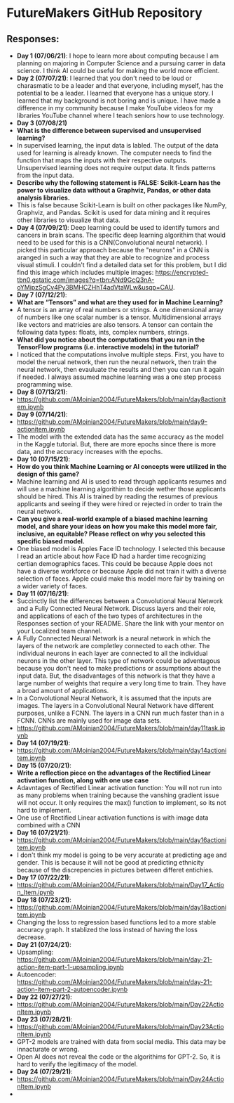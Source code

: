 
# FutureMakers GitHub Repository
## Responses:
   - **Day 1 (07/06/21)**: I hope to learn more about computing because I am planning on majoring in Computer Science and a pursuing carrer in data science. I think AI could be useful for making the world more efficient. 
   - **Day 2 (07/07/21)**: I learned that you don't need to be loud or charasmatic to be a leader and that everyone, including myself, has the potential to be a leader. I learned that everyone has a unique story. I learned that my background is not boring and is unique. I have made a difference in my community because I make YouTube videos for my libraries YouTube channel where I teach seniors how to use technology.  
 - **Day 3 (07/08/21)**
 - **What is the difference between supervised and unsupervised learning?**
 - In supervised learning, the input data is labled. The output of the data used for learning is already known. The computer needs to find the function that maps the inputs with their respective outputs. Unsupervised learning does not require output data. It finds patterns from the input data. 
 - **Describe why the following statement is FALSE: Scikit-Learn has the
power to visualize data without a Graphviz, Pandas, or other data
analysis libraries.** 
- This is false because Scikit-Learn is built on other packages like NumPy, Graphviz, and Pandas. Scikit is used for data mining and it requires other libraries to visualize that data.
 - **Day 4 (07/09/21)**: Deep learning could be used to identify tumors and cancers in brain scans. The specific deep learning algorithim that would need to be used for this is a CNN(Convolutional neural network). I picked this particular approach because the "neurons" in a CNN is aranged in such a way that they are able to recognize and process visual stimuli. I couldn't find a detailed data set for this problem, but I did find this image which includes multiple images: https://encrypted-tbn0.gstatic.com/images?q=tbn:ANd9GcQ3nA-oYMipzSgCv4Py3BMHCZHhT4adVtaWLw&usqp=CAU. 
 - **Day 7 (07/12/21)**: 
 - **What are “Tensors” and what are they used for in Machine Learning?**
 - A tensor is an array of real numbers or strings. A one dimensional array of numbers like one scalar number is a tensor. Multidimensional arrays like vectors and matricies are also tensors. A tensor can contain the following data types: floats, ints, complex numbers, strings.
 - **What did you notice about the computations that you ran in the TensorFlow programs (i.e. interactive models) in the tutorial?**
 - I noticed that the computations involve multiple steps. First, you have to model the nerual network, then run the neural network, then train the neural network, then evauluate the results and then you can run it again if needed. I always assumed machine learning was a one step process programming wise. 
-  **Day 8 (07/13/21)**: 
- https://github.com/AMoinian2004/FutureMakers/blob/main/day8actionitem.ipynb
-  **Day 9 (07/14/21)**: 
- https://github.com/AMoinian2004/FutureMakers/blob/main/day9-actionitem.ipynb
-  The model with the extended data has the same accuracy as the model in the Kaggle tutorial. But, there are more epochs since there is more data, and the accuracy increases with the epochs. 
- **Day 10 (07/15/21)**: 
 - **How do you think Machine Learning or AI concepts were utilized in the design of this game?**
 - Machine learning and AI is used to read through applicants resumes and will use a machine learning algorithim to decide wether those applicants should be hired. This AI is trained by reading the resumes of previous applicants and seeing if they were hired or rejected in order to train the neural network. 
 - **Can you give a real-world example of a biased machine learning model, and share your ideas on how you make this model more fair, inclusive, an equitable? Please reflect on why you selected this specific biased model.**
 - One biased model is Apples Face ID technology. I selected this because I read an article about how Face ID had a harder time recognizing certian demographics faces. This could be because Apple does not have a diverse workforce or because Apple did not train it with a diverse selection of faces. Apple could make this model more fair by training on a wider variety of faces.
 - **Day 11 (07/16/21)**: 
 - Succinctly list the differences between a Convolutional Neural Network and a Fully Connected Neural Network. Discuss layers and their role, and applications of each of the two types of architectures in the Responses section of your README. Share the link with your mentor on your Localized team channel.
 - A Fully Connected Neural Network is a neural network in which the layers of the network are completley connected to each other. The individual neurons in each layer are connected to all the individual neurons in the other layer. This type of network could be adventagous because you don't need to make predictions or assumptions about the input data. But, the disadvantages of this network is that they have a large number of weights that require a very long time to train. They have a broad amount of applications. 
 - In a Convolutional Neural Network, it is assumed that the inputs are images. The layers in a Convolutional Neural Network have different purposes, unlike a FCNN. The layers in a CNN run much faster than in a FCNN. CNNs are mainly used for image data sets.
 - https://github.com/AMoinian2004/FutureMakers/blob/main/day11task.ipynb
 - **Day 14 (07/19/21)**: 
 - https://github.com/AMoinian2004/FutureMakers/blob/main/day14actionitem.ipynb
 -  **Day 15 (07/20/21)**:
 -  **Write a reflection piece on the advantages of the Rectified Linear activation function, along with one use case**
 -  Adavntages of  Rectified Linear activation function: You will not run into as many problems when training because the vanshing gradient issue will not occur. It only requires the max() function to implement, so its not hard to implement. 
 -  One use of  Rectified Linear activation functions is with image data combined with a CNN
 - **Day 16 (07/21/21)**:
 - https://github.com/AMoinian2004/FutureMakers/blob/main/day16actionitem.ipynb
 - I don't think my model is going to be very accurate at predicting age and gender. This is because it will not be good at predicting ethnicity because of the discrepencies in pictures between differet entichies.
 - **Day 17 (07/22/21)**:
 - https://github.com/AMoinian2004/FutureMakers/blob/main/Day17_Action_Item.ipynb
 - **Day 18 (07/23/21)**:
 - https://github.com/AMoinian2004/FutureMakers/blob/main/day18actionitem.ipynb
 - Changing the loss to regression based functions led to a more stable accuracy graph. It stablized the loss instead of having the loss decrease.
 -  **Day 21 (07/24/21)**:
 - Upsampling: https://github.com/AMoinian2004/FutureMakers/blob/main/day-21-action-item-part-1-upsampling.ipynb
 - Autoencoder: https://github.com/AMoinian2004/FutureMakers/blob/main/day-21-action-item-part-2-autoencoder.ipynb
 - **Day 22 (07/27/21)**:
 - https://github.com/AMoinian2004/FutureMakers/blob/main/Day22ActionItem.ipynb
 - **Day 23 (07/28/21)**:
 - https://github.com/AMoinian2004/FutureMakers/blob/main/Day23ActionItem.ipynb
 - GPT-2 models are trained with data from social media. This data may be innacturate or wrong.
 - Open AI does not reveal the code or the algorithims for GPT-2. So, it is hard to verify the legitimacy of the model.
 - **Day 24 (07/29/21)**:
 - https://github.com/AMoinian2004/FutureMakers/blob/main/Day24ActionItem.ipynb
 - 

